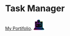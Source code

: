 # Task Manager

[My Portifolio](https://alucinado-dev.vercel.app).  <img src="src/assets/favicon/ALucin4do-logo.png" alt="logo of ALucin4do" style='width: 35px; height: 35px;'>
